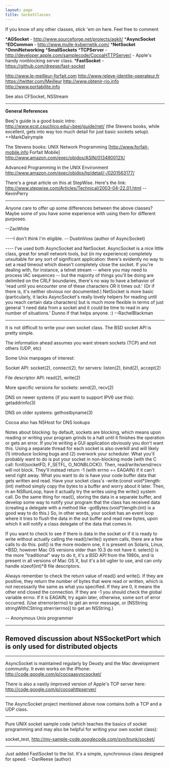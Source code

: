 ```yaml
---
layout: page
title: SocketClasses
---
```


If you know of any other classes, stick 'em on here. Feel free to comment


***AGSocket** - http://www.sourceforge.net/projects/agkit/
***AsyncSocket**
***EDCommon** - http://www.mulle-kybernetik.com/
***NetSocket**
***OmniNetworking**
***SmallSockets**
***TCPServer** - http://developer.apple.com/samplecode/CocoaHTTPServer/ - Apple's handy nonblocking server class.
***FastSocket** - https://github.com/dreese/fast-socket

 http://www.le-meilleur-forfait.com http://www.releve-identite-operateur.fr https://twitter.com/Meilleur http://www.obtenir-rio.info http://www.portabilite.info

See also CFSocket, NSStream

----
**General References**

Beej's guide is a good basic intro: http://www.ecst.csuchico.edu/~beej/guide/net/  (the Stevens books, while excellent, gets into way too much detail for just basic sockets setup).  ++MarkDalrymple

The Stevens books:
UNIX Network Programming  [http://www.forfait-mobile.info Forfait Mobile]
http://www.amazon.com/exec/obidos/ASIN/013490012X/

Advanced Programming in the UNIX Environment 
http://www.amazon.com/exec/obidos/tg/detail/-/0201563177/

There's a great article on this at StepWise. Here's the link: http://www.stepwise.com/Articles/Technical/2003-04-22.01.html --KevinPerry

----

Anyone care to offer up some differences between the above classes? Maybe some of you have some experience with using them for different purposes.

--ZacWhite

----I don't think I'm eligible. -- DustinVoss (author of AsyncSocket)

---- I've used both AsyncSocket and NetSocket.  AsyncSocket is a nice little class, great for small network tools, but (in my experience) completely unsuitable for any sort of significant application: there's evidently no way to set a read timeout which doesn't completely close the socket.  If you're dealing with, for instance, a telnet stream -- where you may need to process IAC sequences -- but the majority of things you'll be doing are delimited on the CRLF boundaries, there's no way to have a behavior of 'read until you encounter one of these characters OR it times out.'  (Or if there is, it's neither obvious nor documented.)  NetSocket is more basic (particularly, it lacks AsyncSocket's really lovely helpers for reading until you reach certain data characters) but is much more flexible in terms of just general 'I need data from a socket and it could be time to read in any number of situations.'  Dunno if that helps anyone. :) --RachelBlackman

----

It is not difficult to write your own socket class.  The BSD socket API is pretty simple.

The information ahead assumes you want stream sockets (TCP) and not others (UDP, etc)

Some Unix manpages of interest:

Socket API: socket(2), connect(2),  for servers: listen(2), bind(2), accept(2)

File descriptor API: read(2), write(2)

More specific versions for sockets: send(2), recv(2)

DNS on newer systems (if you want to support IPV6 use this): getaddrinfo(3)

DNS on older systems: gethostbyname(3)

Cocoa also has NSHost for DNS lookups

Notes about blocking: by default, sockets are blocking, which means upon reading or writing your program grinds to a halt until it finishes the operation or gets an error.  If you're writing a GUI application obviously you don't want this.  Using a separate thread for each socket is also overkill and will likely (1) introduce locking bugs and (2) overwork your scheduler.  What you'll probably want to do is put your socket in non-blocking mode (with the C call: fcntl(socketFD, F_SETFL, O_NONBLOCK)).  Then, read/write/send/recv will not block.  They'll instead return -1 (with errno == EAGAIN) if it can't send right away.  What you want to do is have your code buffer data that gets written and read.  Have your socket class's -write:(const void*)length:(int) method simply copy the bytes to a buffer and worry about it later.  Then, in an NSRunLoop, have it actually try the writes using the write() system call.  Do the same thing for read(), storing the data in a separate buffer, and develop some way to notify your program that the class has received data (creating a delegate with a method like -gotBytes:(void*)length:(int) is a good way to do this.)  So, in other words, your socket has an event loop where it tries to flush the data in the out buffer and read new bytes, upon which it will notify a class delegate of the data that comes in.

If you want to check to see if there is data in the socket or if it is ready to write without actually calling the read()/write() system calls, there are a few calls to do this.  poll() is the more modern one, it is present on Solaris, Linux, *BSD, however Mac OS versions older than 10.3 do not have it.  select() is the more "traditional" way to do it, it's a BSD API from the 1980s, and is present in all versions of Mac OS X, but it's a bit uglier to use, and can only handle sizeof(int)*8 file descriptors.

Always remember to check the return value of read() and write().  If they are positive, they return the number of bytes that were read or written, which is not necessarily the same as what you specified.  If they are 0, it means the other end closed the connection.  If they are -1 you should check the global variable errno.  If it is EAGAIN, try again later, otherwise, some sort of error occurred.  (Use strerror(errno) to get an error message, or [NSString stringWithCString:strerr(errno)] to get an NSString.)

-- Anonymous Unix programmer

----
Removed discussion about NSSocketPort which is only used for distributed objects
----

----
AsyncSocket is maintained regularly by Deusty and the Mac development community.  It even works on the iPhone:
http://code.google.com/p/cocoaasyncsocket/

There is also a vastly improved version of Apple's TCP server here:
http://code.google.com/p/cocoahttpserver/

----
The AsyncSocket project mentioned above now contains both a TCP and a UDP class.

----

Pure UNIX socket sample code (which teaches the basics of socket programming and may also be helpful for writing your own socket class): 

socket_test, http://my-sample-code.googlecode.com/svn/trunk/socket/

----

Just added FastSocket to the list. It's a simple, synchronous class designed for speed. --DanReese (author)

